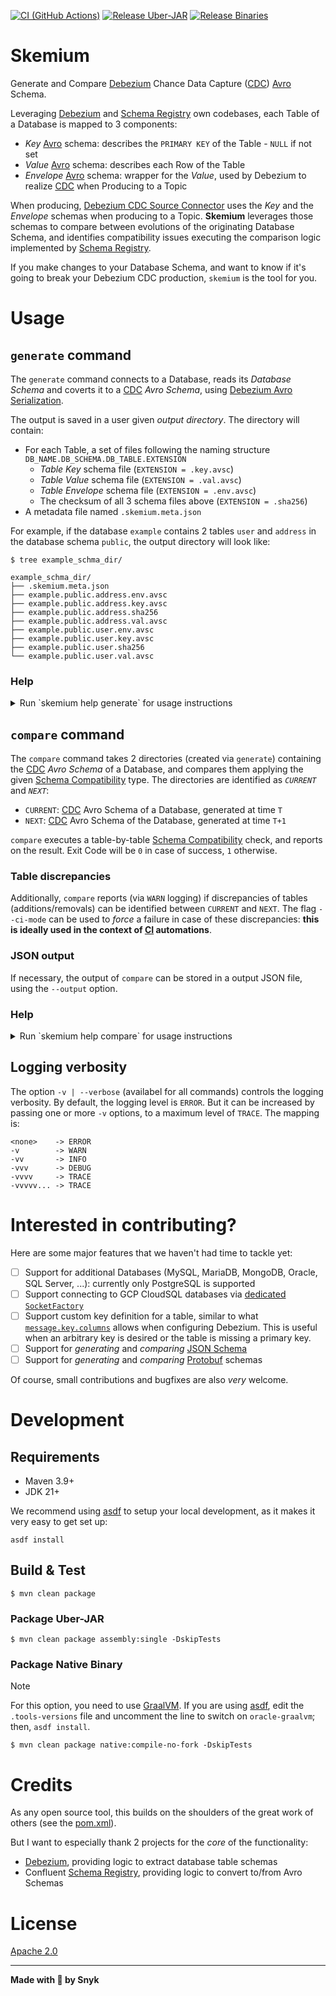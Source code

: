 [![CI (GitHub Actions)](https://github.com/snyk/skemium/actions/workflows/ci.yaml/badge.svg)](https://github.com/snyk/skemium/actions/workflows/ci.yaml)
[![Release Uber-JAR](https://github.com/snyk/skemium/actions/workflows/release-uberjar.yaml/badge.svg)](https://github.com/snyk/skemium/actions/workflows/release-uberjar.yaml)
[![Release Binaries](https://github.com/snyk/skemium/actions/workflows/release-binaries.yaml/badge.svg)](https://github.com/snyk/skemium/actions/workflows/release-binaries.yaml)

# Skemium

Generate and Compare [Debezium] Chance Data Capture ([CDC]) [Avro] Schema.

Leveraging [Debezium] and [Schema Registry] own codebases, each Table of a Database is mapped to 3 components:

* _Key_ [Avro] schema: describes the `PRIMARY KEY` of the Table - `NULL` if not set
* _Value_ [Avro] schema: describes each Row of the Table
* _Envelope_ [Avro] schema: wrapper for the _Value_, used by Debezium to realize [CDC] when Producing to a Topic

When producing, [Debezium CDC Source Connector] uses the _Key_ and the _Envelope_ schemas when producing to a Topic.
**Skemium** leverages those schemas to compare between evolutions of the originating Database Schema,
and identifies compatibility issues executing the comparison logic implemented by [Schema Registry].

If you make changes to your Database Schema, and want to know if it's going to break your Debezium CDC production,
`skemium` is the tool for you.

# Usage

## `generate` command

The `generate` command connects to a Database, reads its _Database Schema_ and coverts it to a [CDC] _Avro Schema_,
using [Debezium Avro Serialization].

The output is saved in a user given _output directory_. The directory will contain:

* For each Table, a set of files following the naming structure `DB_NAME.DB_SCHEMA.DB_TABLE.EXTENSION`
  * _Table Key_ schema file (`EXTENSION = .key.avsc`)
  * _Table Value_ schema file (`EXTENSION = .val.avsc`)
  * _Table Envelope_ schema file (`EXTENSION = .env.avsc`)
  * The checksum of all 3 schema files above (`EXTENSION = .sha256`)
* A metadata file named `.skemium.meta.json`

For example, if the database `example` contains 2 tables `user` and `address` in the database schema `public`, the output
directory will look like:

```shell
$ tree example_schma_dir/

example_schma_dir/
├── .skemium.meta.json
├── example.public.address.env.avsc
├── example.public.address.key.avsc
├── example.public.address.sha256
├── example.public.address.val.avsc
├── example.public.user.env.avsc
├── example.public.user.key.avsc
├── example.public.user.sha256
└── example.public.user.val.avsc
```

### Help

<details>
<summary>Run `skemium help generate` for usage instructions</summary>

```shell
$ skemium help generate

Generates Avro Schema from Tables in a Database

skemium generate [-v] -d=<dbName> -h=<hostname> [--kind=<kind>] -p=<port> --password=<password> -u=<username> [-s=<dbSchemas>[,
                 <dbSchemas>...]]... [-t=<dbTables>[,<dbTables>...]]... [-x=<dbExcludedColumns>[,<dbExcludedColumns>...]]... [DIRECTORY_PATH]

Description:

Connects to Database, finds schemas and tables,
converts table schemas to Avro Schemas, stores them in a directory.

Parameters:
      [DIRECTORY_PATH]        Output directory
                                Default: skemium-20250530-155002

Options:
  -d, --database=<dbName>     Database name (env: DB_NAME)
  -h, --hostname=<hostname>   Database hostname (env: DB_HOSTNAME)
      --kind=<kind>           Database kind (env: DB_KIND - optional)
                                Values: POSTGRES
                                Default: POSTGRES
  -p, --port=<port>           Database port (env: DB_PORT)
      --password=<password>   Database password (env: DB_PASSWORD)
  -s, --schema=<dbSchemas>[,<dbSchemas>...]
                              Database schema(s); all if omitted (env: DB_SCHEMA - optional)
  -t, --table=<dbTables>[,<dbTables>...]
                              Database table(s); all if omitted (env: DB_TABLE - optional)
  -u, --username=<username>   Database username (env: DB_USERNAME)
  -v, --verbose               Logging Verbosity - use multiple -v to increase (default: ERROR)
  -x, --exclude-column=<dbExcludedColumns>[,<dbExcludedColumns>...]
                              Database table column(s) to exclude (fmt: DB_SCHEMA.DB_TABLE.DB_COLUMN - env: DB_EXCLUDED_COLUMN - optional)
```
</details>

## `compare` command

The `compare` command takes 2 directories (created via `generate`) containing the [CDC] _Avro Schema_ of a Database,
and compares them applying the given [Schema Compatibility] type.
The directories are identified as _`CURRENT`_ and _`NEXT`_:

* `CURRENT`: [CDC] Avro Schema of a Database, generated at time `T`
* `NEXT`: [CDC] Avro Schema of the Database, generated at time `T+1`

`compare` executes a table-by-table [Schema Compatibility] check, and reports on the result.
Exit Code will be `0` in case of success, `1` otherwise.

### Table discrepancies

Additionally, `compare` reports (via `WARN` logging) if discrepancies of tables (additions/removals)
can be identified between `CURRENT` and `NEXT`.
The flag `--ci-mode` can be used to _force_ a failure in case of these discrepancies:
**this is ideally used in the context of [CI] automations**.

### JSON output

If necessary, the output of `compare` can be stored in a output JSON file, using the `--output` option.

### Help

<details>
<summary>Run `skemium help compare` for usage instructions</summary>

```shell
$ skemium help compare

Compares Avro Schemas generated from Tables in a Database

skemium compare [-iv] [-c=<compatibilityLevel>] [-o=<output>] CURR_SCHEMAS_DIR NEXT_SCHEMAS_DIR

Description:

Given 2 directories (CURRENT / NEXT) containing Avro Schemas of Database Tables,
compares them according to Compatibility Level.

Parameters:
      CURR_SCHEMAS_DIR    Directory with the CURRENT Database Table schemas
      NEXT_SCHEMAS_DIR    Directory with the NEXT Database Table schemas

Options:
  -c, --compatibility=<compatibilityLevel>
                          Compatibility Level (env: COMPATIBILITY - optional)
                          See: https://docs.confluent.io/platform/current/schema-registry/fundamentals/schema-evolution.html
                            Values: NONE, BACKWARD, BACKWARD_TRANSITIVE, FORWARD, FORWARD_TRANSITIVE, FULL, FULL_TRANSITIVE
                            Default: BACKWARD
  -i, --ci, --ci-mode     CI mode - Fail when a Table is only detected in one of the two directories (env: CI_MODE - optional)
                            Default: false
  -o, --output=<output>   Output file (JSON); overridden if exists (env: OUTPUT_FILE - optional)
  -v, --verbose           Logging Verbosity - use multiple -v to increase (default: ERROR)
```
</details>

## Logging verbosity

The option `-v | --verbose` (availabel for all commands) controls the logging verbosity.
By default, the logging level is `ERROR`.
But it can be increased by passing one or more `-v` options, to a maximum level of `TRACE`. The mapping is:

```
<none>    -> ERROR
-v        -> WARN
-vv       -> INFO
-vvv      -> DEBUG
-vvvv     -> TRACE
-vvvvv... -> TRACE
```

# Interested in contributing?

Here are some major features that we haven't had time to tackle yet:

* [ ] Support for additional Databases (MySQL, MariaDB, MongoDB, Oracle, SQL Server, ...): currently only PostgreSQL is supported
* [ ] Support connecting to GCP CloudSQL databases via
  [dedicated `SocketFactory`](https://github.com/GoogleCloudPlatform/cloud-sql-jdbc-socket-factory)
* [ ] Support custom key definition for a table, similar to what
  [`message.key.columns`](https://debezium.io/documentation/reference/stable/connectors/postgresql.html#postgresql-property-message-key-columns)
  allows when configuring Debezium. This is useful when an arbitrary key is desired or the table is missing a primary key.
* [ ] Support for _generating_ and _comparing_ [JSON Schema] 
* [ ] Support for _generating_ and _comparing_ [Protobuf] schemas 

Of course, small contributions and bugfixes are also _very_ welcome.

# Development

## Requirements

* Maven 3.9+
* JDK 21+

We recommend using [asdf] to setup your local development, as it makes it very easy to get set up:

```shell
asdf install
```

## Build & Test

```shell
$ mvn clean package
```

### Package Uber-JAR

```shell
$ mvn clean package assembly:single -DskipTests
```

### Package Native Binary

> [!NOTE]
> For this option, you need to use [GraalVM]. If you are using [asdf], edit the `.tools-versions` file and uncomment
> the line to switch on `oracle-graalvm`; then, `asdf install`.

```shell
$ mvn clean package native:compile-no-fork -DskipTests
```

# Credits

As any open source tool, this builds on the shoulders of the great work of others (see the [pom.xml](./pom.xml)).

But I want to especially thank 2 projects for the _core_ of the functionality:
  * [Debezium], providing logic to extract database table schemas
  * Confluent [Schema Registry], providing logic to convert to/from Avro Schemas

# License

[Apache 2.0](./LICENSE)

---

**Made with 💜 by Snyk**

[Debezium]: https://debezium.io/
[CDC]: https://en.wikipedia.org/wiki/Change_data_capture
[Avro]: https://avro.apache.org/
[Debezium CDC Source Connector]: https://debezium.io/documentation/reference/stable/connectors/index.html
[Schema Registry]: https://docs.confluent.io/platform/6.2/schema-registry/index.html
[Debezium Avro Serialization]: https://debezium.io/documentation/reference/stable/configuration/avro.html
[JSON Schema]: https://json-schema.org/
[Protobuf]: https://protobuf.dev/
[Schema Compatibility]: https://docs.confluent.io/platform/current/schema-registry/fundamentals/schema-evolution.html#compatibility-types
[CI]: https://www.atlassian.com/continuous-delivery/continuous-integration
[asdf]: https://asdf-vm.com/
[GraalVM]: https://www.graalvm.org/
